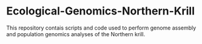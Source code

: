# Ecological-Genomics-Northern-Krill
This repository contais scripts and code used to perform genome assembly and population genomics analyses of the Northern krill.
